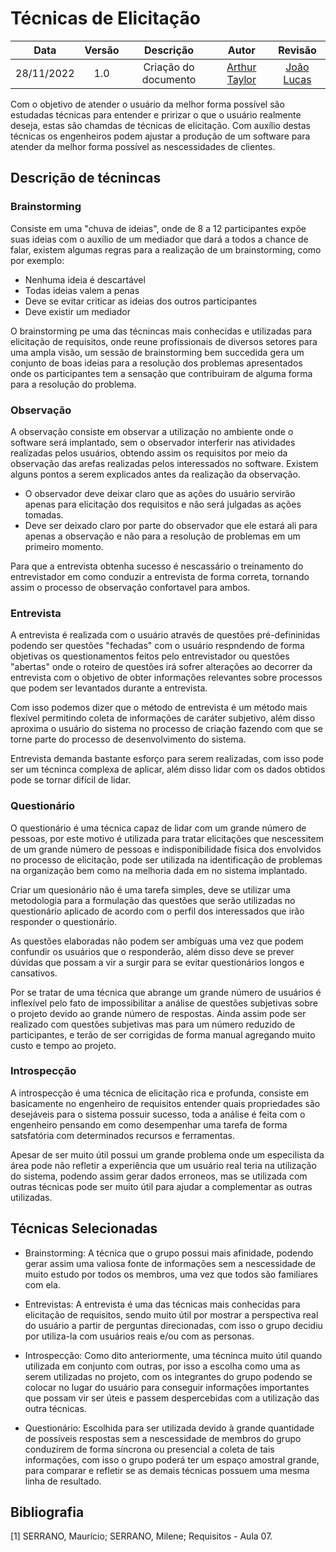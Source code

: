 # Técnicas de Elicitação

|Data|Versão|Descrição|Autor|Revisão|
| :----------: | :------: | :-----------: | :---------: |:---------: |
|28/11/2022|1.0|Criação do documento| [Arthur Taylor](https://github.com/Eruel6) | [João Lucas](https://github.com/HacKairos) |

Com o objetivo de atender o usuário da melhor forma possível são estudadas técnicas para entender e pririzar o que o usuário realmente deseja, estas são chamdas de técnicas de elicitação. Com auxílio destas técnicas os engenheiros podem ajustar a produção de um software para atender da melhor forma possível as nescessidades de clientes.

## Descrição de técnincas

### Brainstorming
Consiste em uma "chuva de ideias", onde de 8 a 12 participantes expõe suas ideias com o auxílio de um mediador que dará a todos a chance de falar, existem algumas regras para a realização de um brainstorming, como por exemplo:
- Nenhuma ideia é descartável
- Todas ideias valem a penas 
- Deve se evitar criticar as ideias dos outros participantes
- Deve existir um mediador

O brainstorming pe uma das técnincas mais conhecidas e utilizadas para elicitação de requisitos, onde reune profissionais de diversos setores para uma ampla visão, um sessão de brainstorming bem succedida gera um conjunto de boas ideias para a resolução dos problemas apresentados onde os participantes tem a sensação que contribuiram de alguma forma para a resolução do problema.

### Observação
A observação consiste em observar a utilização no ambiente onde o software será implantado, sem o observador interferir nas atividades realizadas pelos usuários, obtendo assim os requisitos por meio da observação das arefas realizadas pelos interessados no software. Existem alguns pontos a serem explicados antes da realização da observação.
- O observador deve deixar claro que as ações do usuário servirão apenas para elicitação dos requisitos e não será julgadas as ações tomadas.
- Deve ser deixado claro por parte do observador que ele estará ali para apenas a observação e não para a resolução de problemas em um primeiro momento.

Para que a entrevista obtenha sucesso é nescassário o treinamento do entrevistador em como conduzir a entrevista de forma correta, tornando assim o processo de observação confortavel para ambos.   


### Entrevista
A entrevista é realizada com o usuário através de questões pré-defininidas podendo ser questões "fechadas" com o usuário respndendo de forma objetivas os questionamentos feitos pelo entrevistador ou questões "abertas" onde o roteiro de questões irá sofrer alterações ao decorrer da entrevista com o objetivo de obter informações relevantes sobre processos que podem ser levantados durante a entrevista.

Com isso podemos dizer que o método de entrevista é um método mais flexível permitindo coleta de informações de caráter subjetivo, além disso aproxima o usuário do sistema no processo de criação fazendo com que se torne parte do processo de desenvolvimento do sistema.

Entrevista demanda bastante esforço para serem realizadas, com isso pode ser um técninca complexa de aplicar, além disso lidar com os dados obtidos pode se tornar difícil de lidar.  


### Questionário
O questionário é uma técnica capaz de lidar com um grande número de pessoas, por este motivo é utilizada para tratar elicitações que nescessitem de um grande número de pessoas e indisponibilidade física dos envolvidos no processo de elicitação, pode ser utilizada na identificação de problemas na organização bem como na melhoria dada em no sistema implantado. 

Criar um quesionário não é uma tarefa simples, deve se utilizar uma metodologia para a formulação das questões que serão utilizadas no questionário aplicado de acordo com o perfil dos interessados que irão responder o questionário. 

As questões elaboradas não podem ser ambíguas uma vez que podem confundir os usuários que o responderão, além disso deve se prever dúvidas que possam a vir a surgir para se evitar questionários longos e cansativos. 

Por se tratar de uma técnica que abrange um grande número de usuários é inflexível pelo fato de impossibilitar a análise de questões subjetivas sobre o projeto devido ao grande número de respostas. Ainda assim pode ser realizado com questões subjetivas mas para um número reduzido de participantes, e terão de ser corrigidas de forma manual agregando muito custo e tempo ao projeto. 


### Introspecção
A introspecção é uma técnica de elicitação rica e profunda, consiste em basicamente no engenheiro de requisitos entender quais propriedades são desejáveis para o sistema possuir sucesso, toda a análise é feita com o engenheiro pensando em como desempenhar uma tarefa de forma satsfatória com determinados recursos e ferramentas.

Apesar de ser muito útil possui um grande problema onde um especilista da área pode não refletir a experiência que um usuário real teria na utilização do sistema, podendo assim gerar dados erroneos, mas se utilizada com outras técnicas pode ser muito útil para ajudar a complementar as outras utilizadas.

## Técnicas Selecionadas

- Brainstorming: A técnica que o grupo possui mais afinidade, podendo gerar assim uma valiosa fonte de informações sem a nescessidade de muito estudo por todos os membros, uma vez que todos são familiares com ela.

- Entrevistas: A entrevista é uma das técnicas mais conhecidas para elicitação de requisitos, sendo muito útil por mostrar a perspectiva real do usuário a partir de perguntas direcionadas, com isso o grupo decidiu por utiliza-la com usuários reais e/ou com as personas. 

- Introspecção: Como dito anteriormente, uma técninca muito útil quando utilizada em conjunto com outras, por isso a escolha como uma as serem utilizadas no projeto, com os integrantes do grupo podendo se colocar no lugar do usuário para conseguir informações importantes que possam vir  ser úteis e passem despercebidas com a utilização das outra técnicas.

- Questionário: Escolhida para ser utilizada devido à grande quantidade de possíveis respostas sem a nescessidade de membros do grupo conduzirem de forma síncrona ou presencial a coleta de tais informações, com isso o grupo poderá ter um espaço amostral grande, para comparar e refletir se as demais técnicas possuem uma mesma linha de resultado.

## Bibliografia 

[1] SERRANO, Maurício; SERRANO, Milene; Requisitos - Aula 07.
